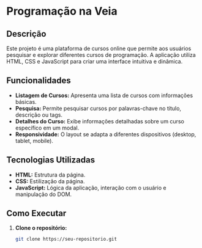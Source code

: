 # Programação na Veia

## Descrição
Este projeto é uma plataforma de cursos online que permite aos usuários pesquisar e explorar diferentes cursos de programação. A aplicação utiliza HTML, CSS e JavaScript para criar uma interface intuitiva e dinâmica.

## Funcionalidades
* **Listagem de Cursos:** Apresenta uma lista de cursos com informações básicas.
* **Pesquisa:** Permite pesquisar cursos por palavras-chave no título, descrição ou tags.
* **Detalhes do Curso:** Exibe informações detalhadas sobre um curso específico em um modal.
* **Responsividade:** O layout se adapta a diferentes dispositivos (desktop, tablet, mobile).

## Tecnologias Utilizadas
* **HTML:** Estrutura da página.
* **CSS:** Estilização da página.
* **JavaScript:** Lógica da aplicação, interação com o usuário e manipulação do DOM.

## Como Executar
1. **Clone o repositório:**
   ```bash
   git clone https://seu-repositorio.git